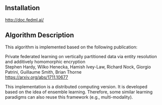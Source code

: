 ## Installation
http://doc.fedml.ai/

## Algorithm Description
This algorithm is implemented based on the following publication:


Private federated learning on vertically partitioned data via entity resolution and additively homomorphic encryption \
Stephen Hardy, Wilko Henecka, Hamish Ivey-Law, Richard Nock, Giorgio Patrini, Guillaume Smith, Brian Thorne \
https://arxiv.org/abs/1711.10677

This implementation is a distributed computing version. It is developed based on the idea of ensemble learning.
Therefore, some similar learning paradigms can also reuse this framework (e.g., multi-modality).